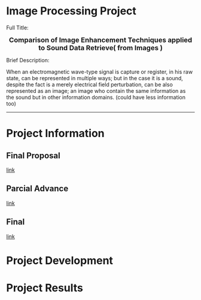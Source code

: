 # Image Processing Project

Full Title:

<center>
<span style="font-size:large; font-weight:bold">
  Comparison of Image Enhancement Techniques applied to Sound Data Retrieve( from Images )
</span>
</center>

Brief Description:

When an electromagnetic wave-type signal is capture or register, in his raw state, can be represented in multiple ways; but in the case it is a sound, despite the fact is a merely electrical field perturbation, can be also represented as an image; an image who contain the same information as the sound but in other information domains. (could have less information too)

* * *

# Project Information

## Final Proposal
[link](./FINAL_PROPOS.MD)

## Parcial Advance
[link](./PARCIAL.MD)

## Final
[link](./FINAL.MD)

# Project Development

# Project Results
